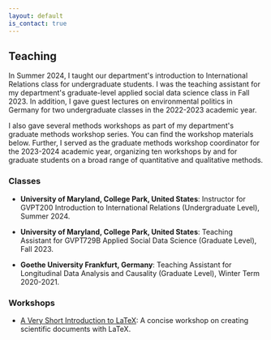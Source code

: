 ```yaml
---
layout: default
is_contact: true
---
```


## Teaching

In Summer 2024, I taught our department's introduction to International Relations class for undergraduate students. I was the teaching assistant for my department's graduate-level applied social data science class in Fall 2023. In addition, I gave guest lectures on environmental politics in Germany for two undergraduate classes in the 2022-2023 academic year.

I also gave several methods workshops as part of my department's graduate methods workshop series. You can find the workshop materials below. Further, I served as the graduate methods workshop coordinator for the 2023-2024 academic year, organizing ten workshops by and for graduate students on a broad range of quantitative and qualitative methods. 

### Classes

* **University of Maryland, College Park, United States**: Instructor for GVPT200 Introduction to International Relations (Undergraduate Level), Summer 2024. 

* **University of Maryland, College Park, United States**: Teaching Assistant for GVPT729B Applied Social Data Science (Graduate Level), Fall 2023. 

* **Goethe University Frankfurt, Germany**: Teaching Assistant for Longitudinal Data Analysis and Causality (Graduate Level), Winter Term 2020-2021. 

### Workshops

* [A Very Short Introduction to LaTeX](/latex): A concise workshop on creating scientific documents with LaTeX.
